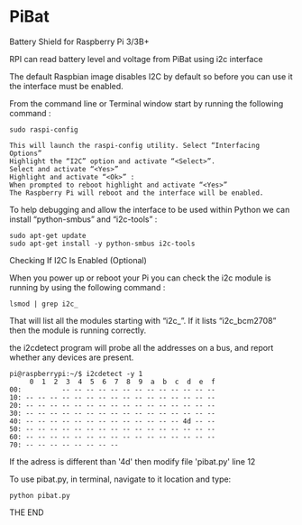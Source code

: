 # PiBat
Battery Shield for Raspberry Pi 3/3B+

RPI can read battery level and voltage from PiBat using i2c interface

The default Raspbian image disables I2C by default so before you can use it the interface must be enabled.

From the command line or Terminal window start by running the following command :

    sudo raspi-config

    This will launch the raspi-config utility. Select “Interfacing Options” 
    Highlight the “I2C” option and activate “<Select>”.
    Select and activate “<Yes>”
    Highlight and activate “<Ok>” :
    When prompted to reboot highlight and activate “<Yes>” 
    The Raspberry Pi will reboot and the interface will be enabled.
  

To help debugging and allow the interface to be used within Python we can install “python-smbus” and “i2c-tools” :

    sudo apt-get update
    sudo apt-get install -y python-smbus i2c-tools
  
Checking If I2C Is Enabled (Optional)

  When you power up or reboot your Pi you can check the i2c module is running by using the following command :

    lsmod | grep i2c_

  That will list all the modules starting with “i2c_”. If it lists “i2c_bcm2708” then the module is running correctly.
  
the i2cdetect  program will probe all the addresses on a bus, and report whether any devices are present.

    pi@raspberrypi:~/$ i2cdetect -y 1
         0  1  2  3  4  5  6  7  8  9  a  b  c  d  e  f
    00:          -- -- -- -- -- -- -- -- -- -- -- -- --
    10: -- -- -- -- -- -- -- -- -- -- -- -- -- -- -- --
    20: -- -- -- -- -- -- -- -- -- -- -- -- -- -- -- --
    30: -- -- -- -- -- -- -- -- -- -- -- -- -- -- -- --
    40: -- -- -- -- -- -- -- -- -- -- -- -- -- 4d -- --
    50: -- -- -- -- -- -- -- -- -- -- -- -- -- -- -- --
    60: -- -- -- -- -- -- -- -- -- -- -- -- -- -- -- --
    70: -- -- -- -- -- -- -- --

If the adress is different than '4d' then modify file 'pibat.py' line 12

To use pibat.py, in terminal, navigate to it location and type:

    python pibat.py
    
THE END
                                    
                                    

